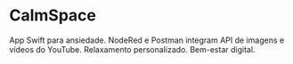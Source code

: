 # CalmSpace
App Swift para ansiedade. NodeRed e Postman integram API de imagens e vídeos do YouTube. Relaxamento personalizado. Bem-estar digital.
